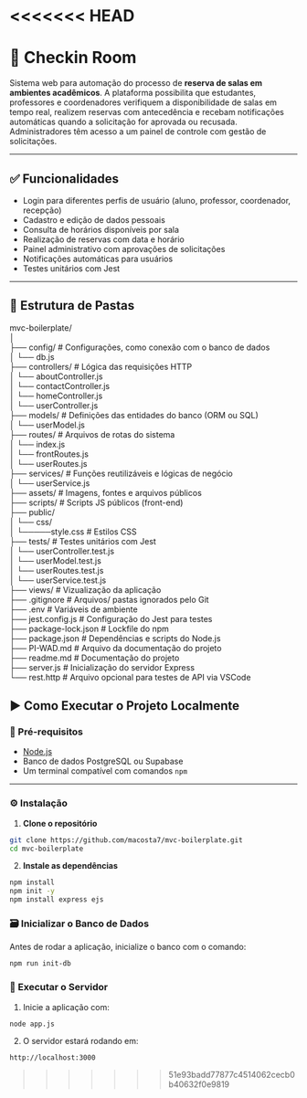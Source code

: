 <<<<<<< HEAD
=======
# 🏫 Checkin Room

Sistema web para automação do processo de **reserva de salas em ambientes acadêmicos**. A plataforma possibilita que estudantes, professores e coordenadores verifiquem a disponibilidade de salas em tempo real, realizem reservas com antecedência e recebam notificações automáticas quando a solicitação for aprovada ou recusada. Administradores têm acesso a um painel de controle com gestão de solicitações.

---

## ✅ Funcionalidades

- Login para diferentes perfis de usuário (aluno, professor, coordenador, recepção)
- Cadastro e edição de dados pessoais
- Consulta de horários disponíveis por sala
- Realização de reservas com data e horário
- Painel administrativo com aprovações de solicitações
- Notificações automáticas para usuários
- Testes unitários com Jest

---

## 📁 Estrutura de Pastas

mvc-boilerplate/      
│      
├── config/ # Configurações, como conexão com o banco de dados     
│ └── db.js     
├── controllers/ # Lógica das requisições HTTP     
│ └── aboutController.js      
│ └── contactController.js      
│ └── homeController.js      
│ └── userController.js      
├── models/ # Definições das entidades do banco (ORM ou SQL)       
│ └── userModel.js       
├── routes/ # Arquivos de rotas do sistema       
│ └── index.js      
│ └── frontRoutes.js       
│ └── userRoutes.js       
├── services/ # Funções reutilizáveis e lógicas de negócio        
│ └── userService.js        
├── assets/ # Imagens, fontes e arquivos públicos       
├── scripts/ # Scripts JS públicos (front-end)       
├── public/      
│ └── css/       
│ └─────style.css # Estilos CSS      
├── tests/ # Testes unitários com Jest      
│ └── userController.test.js      
│ └── userModel.test.js     
│ └── userRoutes.test.js       
│ └── userService.test.js       
├── views/ # Vizualização da aplicação       
├── .gitignore # Arquivos/ pastas ignorados pelo Git       
├── .env # Variáveis de ambiente       
├── jest.config.js # Configuração do Jest para testes      
├── package-lock.json # Lockfile do npm     
├── package.json # Dependências e scripts do Node.js      
├── PI-WAD.md # Arquivo da documentação do projeto     
├── readme.md # Documentação do projeto      
├── server.js # Inicialização do servidor Express      
└── rest.http # Arquivo opcional para testes de API via VSCode      

## ▶️ Como Executar o Projeto Localmente

### 🔧 Pré-requisitos

- [Node.js](https://nodejs.org/)
- Banco de dados PostgreSQL ou Supabase
- Um terminal compatível com comandos `npm`

---

### ⚙️ Instalação

1. **Clone o repositório**

```bash
git clone https://github.com/macosta7/mvc-boilerplate.git
cd mvc-boilerplate 
```  

2. **Instale as dependências**
```bash
npm install
npm init -y
npm install express ejs
```  

### 🗃️ Inicializar o Banco de Dados

Antes de rodar a aplicação, inicialize o banco com o comando:

```bash
npm run init-db
```

### 🚀 Executar o Servidor

1. Inicie a aplicação com:

```bash
node app.js
```

2. O servidor estará rodando em:

```arduino
http://localhost:3000
```

>>>>>>> 51e93badd77877c4514062cecb0b40632f0e9819
